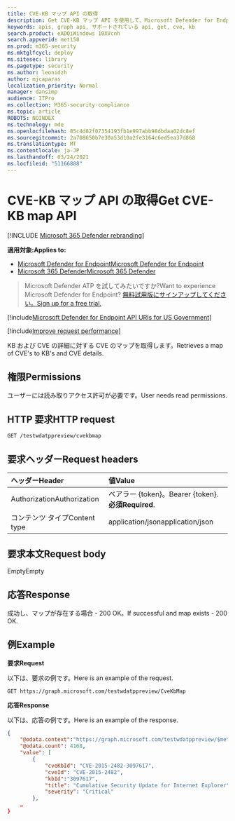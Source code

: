 ```yaml
---
title: CVE-KB マップ API の取得
description: Get CVE-KB マップ API を使用して、Microsoft Defender for Endpoint の KB および CVE の詳細に対する CVE のマップを取得する方法について説明します。
keywords: apis, graph api, サポートされている api, get, cve, kb
search.product: eADQiWindows 10XVcnh
search.appverid: met150
ms.prod: m365-security
ms.mktglfcycl: deploy
ms.sitesec: library
ms.pagetype: security
ms.author: leonidzh
author: mjcaparas
localization_priority: Normal
manager: dansimp
audience: ITPro
ms.collection: M365-security-compliance
ms.topic: article
ROBOTS: NOINDEX
ms.technology: mde
ms.openlocfilehash: 85c4d82f07354193fb1e997abb98dbdaa02dc8ef
ms.sourcegitcommit: 2a708650b7e30a53d10a2fe3164c6ed5ea37d868
ms.translationtype: MT
ms.contentlocale: ja-JP
ms.lasthandoff: 03/24/2021
ms.locfileid: "51166888"
---
```

# <a name="get-cve-kb-map-api"></a><span data-ttu-id="4a63b-104">CVE-KB マップ API の取得</span><span class="sxs-lookup"><span data-stu-id="4a63b-104">Get CVE-KB map API</span></span>

[!INCLUDE [Microsoft 365 Defender rebranding](../../includes/microsoft-defender.md)]

<span data-ttu-id="4a63b-105">**適用対象:**</span><span class="sxs-lookup"><span data-stu-id="4a63b-105">**Applies to:**</span></span>
- [<span data-ttu-id="4a63b-106">Microsoft Defender for Endpoint</span><span class="sxs-lookup"><span data-stu-id="4a63b-106">Microsoft Defender for Endpoint</span></span>](https://go.microsoft.com/fwlink/p/?linkid=2154037)
- [<span data-ttu-id="4a63b-107">Microsoft 365 Defender</span><span class="sxs-lookup"><span data-stu-id="4a63b-107">Microsoft 365 Defender</span></span>](https://go.microsoft.com/fwlink/?linkid=2118804)

> <span data-ttu-id="4a63b-108">Microsoft Defender ATP を試してみたいですか?</span><span class="sxs-lookup"><span data-stu-id="4a63b-108">Want to experience Microsoft Defender for Endpoint?</span></span> [<span data-ttu-id="4a63b-109">無料試用版にサインアップしてください。</span><span class="sxs-lookup"><span data-stu-id="4a63b-109">Sign up for a free trial.</span></span>](https://www.microsoft.com/microsoft-365/windows/microsoft-defender-atp?ocid=docs-wdatp-exposedapis-abovefoldlink) 

[!include[Microsoft Defender for Endpoint API URIs for US Government](../../includes/microsoft-defender-api-usgov.md)]

[!include[Improve request performance](../../includes/improve-request-performance.md)]

<span data-ttu-id="4a63b-110">KB および CVE の詳細に対する CVE のマップを取得します。</span><span class="sxs-lookup"><span data-stu-id="4a63b-110">Retrieves a map of CVE's to KB's and CVE details.</span></span>

## <a name="permissions"></a><span data-ttu-id="4a63b-111">権限</span><span class="sxs-lookup"><span data-stu-id="4a63b-111">Permissions</span></span>
<span data-ttu-id="4a63b-112">ユーザーには読み取りアクセス許可が必要です。</span><span class="sxs-lookup"><span data-stu-id="4a63b-112">User needs read permissions.</span></span>

## <a name="http-request"></a><span data-ttu-id="4a63b-113">HTTP 要求</span><span class="sxs-lookup"><span data-stu-id="4a63b-113">HTTP request</span></span>
```
GET /testwdatppreview/cvekbmap
```

## <a name="request-headers"></a><span data-ttu-id="4a63b-114">要求ヘッダー</span><span class="sxs-lookup"><span data-stu-id="4a63b-114">Request headers</span></span>

<span data-ttu-id="4a63b-115">ヘッダー</span><span class="sxs-lookup"><span data-stu-id="4a63b-115">Header</span></span> | <span data-ttu-id="4a63b-116">値</span><span class="sxs-lookup"><span data-stu-id="4a63b-116">Value</span></span> 
:---|:---
<span data-ttu-id="4a63b-117">Authorization</span><span class="sxs-lookup"><span data-stu-id="4a63b-117">Authorization</span></span> | <span data-ttu-id="4a63b-118">ベアラー {token}。</span><span class="sxs-lookup"><span data-stu-id="4a63b-118">Bearer {token}.</span></span> <span data-ttu-id="4a63b-119">**必須**</span><span class="sxs-lookup"><span data-stu-id="4a63b-119">**Required**.</span></span>
<span data-ttu-id="4a63b-120">コンテンツ タイプ</span><span class="sxs-lookup"><span data-stu-id="4a63b-120">Content type</span></span> | <span data-ttu-id="4a63b-121">application/json</span><span class="sxs-lookup"><span data-stu-id="4a63b-121">application/json</span></span>

## <a name="request-body"></a><span data-ttu-id="4a63b-122">要求本文</span><span class="sxs-lookup"><span data-stu-id="4a63b-122">Request body</span></span>
<span data-ttu-id="4a63b-123">Empty</span><span class="sxs-lookup"><span data-stu-id="4a63b-123">Empty</span></span>

## <a name="response"></a><span data-ttu-id="4a63b-124">応答</span><span class="sxs-lookup"><span data-stu-id="4a63b-124">Response</span></span>
<span data-ttu-id="4a63b-125">成功し、マップが存在する場合 - 200 OK。</span><span class="sxs-lookup"><span data-stu-id="4a63b-125">If successful and map exists - 200 OK.</span></span>

## <a name="example"></a><span data-ttu-id="4a63b-126">例</span><span class="sxs-lookup"><span data-stu-id="4a63b-126">Example</span></span>

<span data-ttu-id="4a63b-127">**要求**</span><span class="sxs-lookup"><span data-stu-id="4a63b-127">**Request**</span></span>

<span data-ttu-id="4a63b-128">以下は、要求の例です。</span><span class="sxs-lookup"><span data-stu-id="4a63b-128">Here is an example of the request.</span></span>

```http
GET https://graph.microsoft.com/testwdatppreview/CveKbMap
```

<span data-ttu-id="4a63b-129">**応答**</span><span class="sxs-lookup"><span data-stu-id="4a63b-129">**Response**</span></span>

<span data-ttu-id="4a63b-130">以下は、応答の例です。</span><span class="sxs-lookup"><span data-stu-id="4a63b-130">Here is an example of the response.</span></span>

```json
{
    "@odata.context":"https://graph.microsoft.com/testwdatppreview/$metadata#CveKbMap",
    "@odata.count": 4168,
    "value": [
        {
            "cveKbId": "CVE-2015-2482-3097617",
            "cveId": "CVE-2015-2482",
            "kbId":"3097617",
            "title": "Cumulative Security Update for Internet Explorer",
            "severity": "Critical"
        },
    …
}

```
